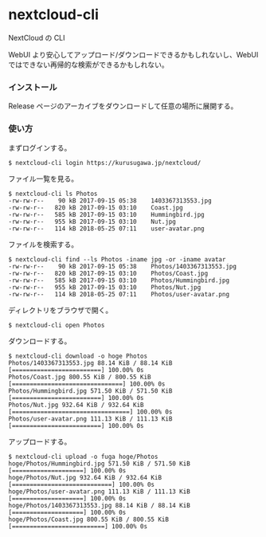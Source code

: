 nextcloud-cli
====

NextCloud の CLI

WebUI より安心してアップロード/ダウンロードできるかもしれないし、WebUI ではできない再帰的な検索ができるかもしれない。

### インストール

Release ページのアーカイブをダウンロードして任意の場所に展開する。

### 使い方

まずログインする。

```
$ nextcloud-cli login https://kurusugawa.jp/nextcloud/
```

ファイル一覧を見る。

```
$ nextcloud-cli ls Photos
-rw-rw-r--	  90 kB	2017-09-15 05:38	1403367313553.jpg
-rw-rw-r--	 820 kB	2017-09-15 03:10	Coast.jpg
-rw-rw-r--	 585 kB	2017-09-15 03:10	Hummingbird.jpg
-rw-rw-r--	 955 kB	2017-09-15 03:10	Nut.jpg
-rw-rw-r--	 114 kB	2018-05-25 07:11	user-avatar.png
```

ファイルを検索する。

```
$ nextcloud-cli find --ls Photos -iname jpg -or -iname avatar
-rw-rw-r--	  90 kB	2017-09-15 05:38	Photos/1403367313553.jpg
-rw-rw-r--	 820 kB	2017-09-15 03:10	Photos/Coast.jpg
-rw-rw-r--	 585 kB	2017-09-15 03:10	Photos/Hummingbird.jpg
-rw-rw-r--	 955 kB	2017-09-15 03:10	Photos/Nut.jpg
-rw-rw-r--	 114 kB	2018-05-25 07:11	Photos/user-avatar.png
```

ディレクトリをブラウザで開く。

```
$ nextcloud-cli open Photos
```

ダウンロードする。

```
$ nextcloud-cli download -o hoge Photos
Photos/1403367313553.jpg 88.14 KiB / 88.14 KiB [=========================] 100.00% 0s
Photos/Coast.jpg 800.55 KiB / 800.55 KiB [===============================] 100.00% 0s
Photos/Hummingbird.jpg 571.50 KiB / 571.50 KiB [=========================] 100.00% 0s
Photos/Nut.jpg 932.64 KiB / 932.64 KiB [=================================] 100.00% 0s
Photos/user-avatar.png 111.13 KiB / 111.13 KiB [=========================] 100.00% 0s
```

アップロードする。

```
$ nextcloud-cli upload -o fuga hoge/Photos
hoge/Photos/Hummingbird.jpg 571.50 KiB / 571.50 KiB [====================] 100.00% 0s
hoge/Photos/Nut.jpg 932.64 KiB / 932.64 KiB [============================] 100.00% 0s
hoge/Photos/user-avatar.png 111.13 KiB / 111.13 KiB [====================] 100.00% 0s
hoge/Photos/1403367313553.jpg 88.14 KiB / 88.14 KiB [====================] 100.00% 0s
hoge/Photos/Coast.jpg 800.55 KiB / 800.55 KiB [==========================] 100.00% 0s
```
